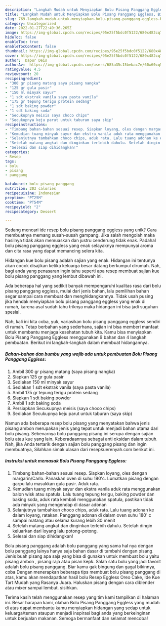 ```yaml
---
description: "Langkah Mudah untuk Menyiapkan Bolu Pisang Panggang Eggless, Bisa Manjain Lidah"
title: "Langkah Mudah untuk Menyiapkan Bolu Pisang Panggang Eggless, Bisa Manjain Lidah"
slug: 769-langkah-mudah-untuk-menyiapkan-bolu-pisang-panggang-eggless-bisa-manjain-lidah
category: Uncategorized
date: 2022-01-27T22:49:36.265Z
image: https://img-global.cpcdn.com/recipes/95e25f5bdc0f5122/680x482cq70/bolu-pisang-panggang-eggless-foto-resep-utama.jpg
hideToc: false
enableToc: true
enableTocContent: false
thumbnail: https://img-global.cpcdn.com/recipes/95e25f5bdc0f5122/680x482cq70/bolu-pisang-panggang-eggless-foto-resep-utama.jpg
cover: https://img-global.cpcdn.com/recipes/95e25f5bdc0f5122/680x482cq70/bolu-pisang-panggang-eggless-foto-resep-utama.jpg
author:  Dapur Deis
authorAv:  https://img-global.cpcdn.com/users/685a35c15bebac7e/60x60cq50/avatar.jpg
ratingvalue: 4.5
reviewcount: 20
recipeingredient:
- "300 gr pisang matang saya pisang nangka"
- "125 gr gula pasir"
- "150 ml minyak sayur"
- "1 sdt ekstrak vanila saya pasta vanila"
- "175 gr tepung terigu protein sedang"
- "1 sdt baking powder"
- "1 sdt baking soda"
- "Secukupnya meisis saya choco chips"
- "Secukupnya keju parut untuk taburan saya skip"
recipeinstructions:
- "Timbang bahan-bahan sesuai resep. Siapkan loyang, oles dengan margarin/Carlo. Panaskan oven di suhu 180&#39;c. Lumatkan pisang dengan garpu lalu masukkan gula pasir. Aduk rata."
- "Kemudian tuang minyak sayur dan ekstra vanila aduk rata menggunakan balon wisk atau spatula. Lalu tuang tepung terigu, baking powder dan baking soda, aduk rata kembali menggunakan spatula, pastikan tidak ada minyak yang mengendap di dasar adonan"
- "Selanjutnya tambahkan choco chips, aduk rata. Lalu tuang adonan ke dalam loyang, ratakan. Panggang adonan di dalam oven suhu 180&#39; c sampai matang atau selama kurang lebih 30 menit"
- "Setelah matang angkat dan dinginkan terlebih dahulu. Setelah dingin keluarkan dari loyang lalu potong-potong."
- "Selesai dan siap dihidangkan!"
categories:
- Resep
tags:
- bolu
- pisang
- panggang

katakunci: bolu pisang panggang 
nutrition: 203 calories
recipecuisine: Indonesian
preptime: "PT25M"
cooktime: "PT54M"
recipeyield: "2"
recipecategory: Dessert

---
```



Sedang mencari ide resep bolu pisang panggang eggless yang unik? Cara membuatnya memang susah-susah gampang. Jika salah mengolah maka hasilnya tidak akan memuaskan dan justru cenderung tidak enak. Padahal bolu pisang panggang eggless yang enak selayaknya mempunyai aroma dan cita rasa yang dapat memancing selera kita.


Hidangan kue bolu pisang adalah sajian yang enak. Hidangan ini tentunya akan cocok disajikan ketika keluarga besar datang berkumpul dirumah. Nah, bagi anda yang penasaran ingin tahu seperti apa resep membuat sajian kue bolu pisang panggang yang lembut dibawah ini.

Ada beberapa hal yang sedikit banyak mempengaruhi kualitas rasa dari bolu pisang panggang eggless, mulai dari jenis bahan, lalu pemilihan bahan segar sampai cara membuat dan menghidangkannya. Tidak usah pusing jika hendak menyiapkan bolu pisang panggang eggless yang enak di rumah, karena asal sudah tahu triknya maka hidangan ini bisa jadi suguhan spesial.


Nah, kali ini kita coba, yuk, variasikan bolu pisang panggang eggless sendiri di rumah. Tetap berbahan yang sederhana, sajian ini bisa memberi manfaat untuk membantu menjaga kesehatan tubuh kita. Kamu bisa menyiapkan Bolu Pisang Panggang Eggless menggunakan 9 bahan dan 4 langkah pembuatan. Berikut ini langkah-langkah dalam membuat hidangannya.

<!--inarticleads1-->

##### Bahan-bahan dan bumbu yang wajib ada untuk pembuatan Bolu Pisang Panggang Eggless:

1. Ambil 300 gr pisang matang (saya pisang nangka)
1. Siapkan 125 gr gula pasir
1. Sediakan 150 ml minyak sayur
1. Sediakan 1 sdt ekstrak vanila (saya pasta vanila)
1. Ambil 175 gr tepung terigu protein sedang
1. Siapkan 1 sdt baking powder
1. Ambil 1 sdt baking soda
1. Persiapkan Secukupnya meisis (saya choco chips)
1. Sediakan Secukupnya keju parut untuk taburan (saya skip)


Namun ada beberapa resep bolu pisang yang menyatakan bahwa jenis pisang ambon merupakan jenis yang tepat untuk menjadi bahan utama dari bolu pisang. Sebenarnya bolu panggang pisang ini serupa dengan sajian bolu atau kue yang lain. Keberadaannya sebagai anti oksidan dalam tubuh. Nah, jika Anda tertarik dengan sajian bolu panggang pisang dan ingin membuatnya, Silahkan simak ulasan dari resepkuerenyah.com berikut ini. 

<!--inarticleads2-->

##### Instruksi untuk memasak Bolu Pisang Panggang Eggless:

1. Timbang bahan-bahan sesuai resep. Siapkan loyang, oles dengan margarin/Carlo. Panaskan oven di suhu 180&#39;c. Lumatkan pisang dengan garpu lalu masukkan gula pasir. Aduk rata.
1. Kemudian tuang minyak sayur dan ekstra vanila aduk rata menggunakan balon wisk atau spatula. Lalu tuang tepung terigu, baking powder dan baking soda, aduk rata kembali menggunakan spatula, pastikan tidak ada minyak yang mengendap di dasar adonan
1. Selanjutnya tambahkan choco chips, aduk rata. Lalu tuang adonan ke dalam loyang, ratakan. Panggang adonan di dalam oven suhu 180&#39; c sampai matang atau selama kurang lebih 30 menit
1. Setelah matang angkat dan dinginkan terlebih dahulu. Setelah dingin keluarkan dari loyang lalu potong-potong.
1. Selesai dan siap dihidangkan!

Bolu pisang panggang adalah bolu panggang yang sama hal nya dengan bolu panggang lainya hanya saja bahan dasar di tambahi dengan pisang. Jenis buah pisang apa saja yang bisa di gunakan untuk membuat bolu yaitu pisang ambon , pisang raja atau pisan kepk. Salah satu bolu yang jadi favorit adalah bolu pisang panggang. Biar kamu gak bingung dan gagal bikinnya, coba Dengan menerapkan beberapa tips membuat bolu pisang panggang di atas, kamu akan mendapatkan hasil bolu Resep Eggless Oreo Cake, Ide Kue Tart Mudah yang Rasanya Juara. Haluskan pisang dengan cara diblender atau mixer sampai lembut. sisihkan. 

Terima kasih telah menggunakan resep yang tim kami tampilkan di halaman ini. Besar harapan kami, olahan Bolu Pisang Panggang Eggless yang mudah di atas dapat membantu kamu menyiapkan hidangan yang sedap untuk keluarga/teman ataupun menjadi inspirasi bagi anda yang berkeinginan untuk berjualan makanan. Semoga bermanfaat dan selamat mencoba!

